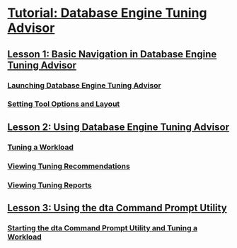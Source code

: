 # [Tutorial: Database Engine Tuning Advisor](dta/tutorial-database-engine-tuning-advisor.md)
## [Lesson 1: Basic Navigation in Database Engine Tuning Advisor](dta/lesson-1-basic-navigation-in-database-engine-tuning-advisor.md)
### [Launching Database Engine Tuning Advisor](dta/lesson-1-1-launching-database-engine-tuning-advisor.md)
### [Setting Tool Options and Layout](dta/lesson-1-2-setting-tool-options-and-layout.md)
## [Lesson 2: Using Database Engine Tuning Advisor](dta/lesson-2-using-database-engine-tuning-advisor.md)
### [Tuning a Workload](dta/lesson-1-1-tuning-a-workload.md)
### [Viewing Tuning Recommendations](dta/lesson-1-2-viewing-tuning-recommendations.md)
### [Viewing Tuning Reports](dta/lesson-1-3-viewing-tuning-reports.md)
## [Lesson 3: Using the dta Command Prompt Utility](dta/lesson-3-using-the-dta-command-prompt-utility.md)
### [Starting the dta Command Prompt Utility and Tuning a Workload](dta/lesson-3-1-starting-the-dta-command-prompt-utility-and-tuning-a-workload.md)


